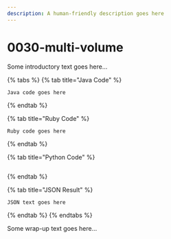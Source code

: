 ```yaml
---
description: A human-friendly description goes here
---
```


# 0030-multi-volume

Some introductory text goes here...

{% tabs %}
{% tab title="Java Code" %}
```text
Java code goes here
```
{% endtab %}

{% tab title="Ruby Code" %}
```text
Ruby code goes here
```
{% endtab %}

{% tab title="Python Code" %}
```text

```
{% endtab %}

{% tab title="JSON Result" %}
```text
JSON text goes here
```
{% endtab %}
{% endtabs %}

Some wrap-up text goes here...

